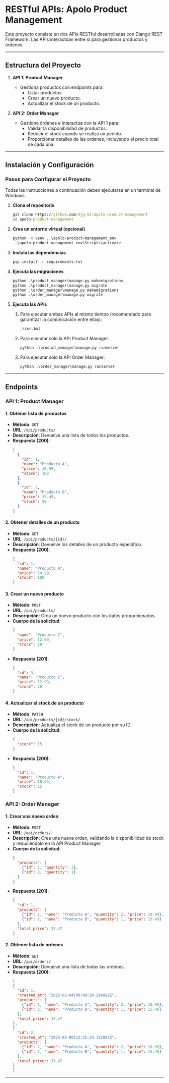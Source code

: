 # RESTful APIs: Apolo Product Management

Este proyecto consiste en dos APIs RESTful desarrolladas con Django REST Framework. Las APIs interactúan entre sí para gestionar productos y órdenes.

---

## Estructura del Proyecto

1. **API 1: Product Manager**
   - Gestiona productos con endpoints para:
     - Listar productos.
     - Crear un nuevo producto.
     - Actualizar el stock de un producto.

2. **API 2: Order Manager**
   - Gestiona órdenes e interactúa con la API 1 para:
     - Validar la disponibilidad de productos.
     - Reducir el stock cuando se realiza un pedido.
     - Proporcionar detalles de las ordenes, incluyendo el precio total de cada una.

---

## Instalación y Configuración

### Pasos para Configurar el Proyecto

Todas las instrucciones a continuación deben ejecutarse en un terminal de Windows.

1. **Clona el repositorio**
   ```bat
   git clone https://github.com/djg-91/apolo-product-management
   cd apolo-product-management
   ```

2. **Crea un entorno virtual (opcional)**
   ```bat
   python -m venv ..\apolo-product-management_env
   ..\apolo-product-management_env\Scripts\activate
   ```

3. **Instala las dependencias**
   ```bat
   pip install -r requirements.txt
   ```

4. **Ejecuta las migraciones**
   ```bat
   python .\product_manager\manage.py makemigrations
   python .\product_manager\manage.py migrate
   python .\order_manager\manage.py makemigrations
   python .\order_manager\manage.py migrate
   ```

5. **Ejecuta las APIs**
   1. Para ejecutar ambas APIs al mismo tiempo (recomendado para garantizar la comunicación entre ellas):
      ```bat
      .\run.bat
      ```

   2. Para ejecutar solo la API Product Manager:
      ```bat
      python .\product_manager\manage.py runserver
      ```
   
   3. Para ejecutar solo la API Order Manager:
      ```bat
      python .\order_manager\manage.py runserver
      ```

---

## Endpoints

### **API 1: Product Manager**
#### 1. Obtener lista de productos
- **Método**: `GET`
- **URL**: `/api/products/`
- **Descripción**: Devuelve una lista de todos los productos.
- **Respuesta (200)**:
  ```json
  [
    {
      "id": 1,
      "name": "Producto A",
      "price": 10.99,
      "stock": 100
    },
    {
      "id": 2,
      "name": "Producto B",
      "price": 15.49,
      "stock": 50
    }
  ]
  ```

#### 2. Obtener detalles de un producto
- **Método**: `GET`
- **URL**: `/api/products/{id}/`
- **Descripción**: Devuelve los detalles de un producto específico.
- **Respuesta (200)**:
  ```json
  {
    "id": 1,
    "name": "Producto A",
    "price": 10.99,
    "stock": 100
  }
  ```

#### 3. Crear un nuevo producto
- **Método**: `POST`
- **URL**: `/api/products/`
- **Descripción**: Crea un nuevo producto con los datos proporcionados.
- **Cuerpo de la solicitud**:
  ```json
  {
    "name": "Producto C",
    "price": 12.99,
    "stock": 20
  }
  ```
- **Respuesta (201)**:
  ```json
  {
    "id": 3,
    "name": "Producto C",
    "price": 12.99,
    "stock": 20
  }
  ```

#### 4. Actualizar el stock de un producto
- **Método**: `PATCH`
- **URL**: `/api/products/{id}/stock/`
- **Descripción**: Actualiza el stock de un producto por su ID.
- **Cuerpo de la solicitud**:
  ```json
  {
    "stock": 15
  }
  ```
- **Respuesta (200)**:
  ```json
  {
    "id": 1,
    "name": "Producto A",
    "price": 10.99,
    "stock": 15
  }
  ```

### **API 2: Order Manager**
#### 1. Crear una nueva orden
- **Método**: `POST`
- **URL**: `/api/orders/`
- **Descripción**: Crea una nueva orden, validando la disponibilidad de stock y reduciéndolo en la API Product Manager.
- **Cuerpo de la solicitud**:
  ```json
  {
    "products": [
      {"id": 1, "quantity": 2},
      {"id": 2, "quantity": 1}
    ]
  }
  ```
- **Respuesta (201)**:
  ```json
  {
    "id": 1,
    "products": [
      {"id": 1, "name": "Producto A", "quantity": 2, "price": 10.99},
      {"id": 2, "name": "Producto B", "quantity": 1, "price": 15.49}
    ],
    "total_price": 37.47
  }
  ```


#### 2. Obtener lista de ordenes
- **Método**: `GET`
- **URL**: `/api/orders/`
- **Descripción**: Devuelve una lista de todas las ordenes.
- **Respuesta (200)**:
  ```json
  [
  {
    "id": 1,
    "created_at": "2025-02-04T09:49:24.294928Z",
    "products": [
      {"id": 1, "name": "Producto A", "quantity": 2, "price": 10.99},
      {"id": 2, "name": "Producto B", "quantity": 1, "price": 15.49}
    ],
    "total_price": 37.47
  },
  {
    "id": 2,
    "created_at": "2025-02-06T12:25:24.132927Z",
    "products": [
      {"id": 1, "name": "Producto A", "quantity": 2, "price": 10.99},
      {"id": 2, "name": "Producto B", "quantity": 1, "price": 15.49}
    ],
    "total_price": 37.47
  }
  ]
  ```
---